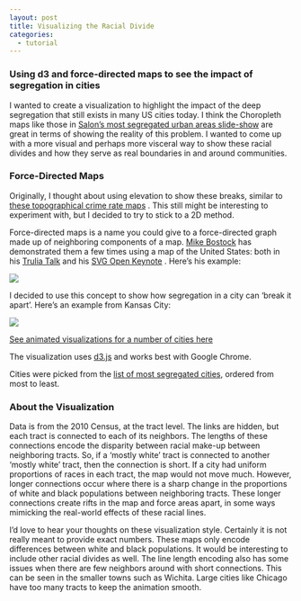 ```yaml
---
layout: post
title: Visualizing the Racial Divide
categories:
  - tutorial
---
```


### Using d3 and force-directed maps to see the impact of segregation in cities

I wanted to create a visualization to highlight the impact of the deep segregation that still exists in many US cities today. I think the Choropleth maps like those in [Salon’s most segregated urban areas slide-show](http://www.salon.com/2011/03/29/most_segregated_cities/slide_show) are great in terms of showing the reality of this problem. I wanted to come up with a more visual and perhaps more visceral way to show these racial divides and how they serve as real boundaries in and around communities.

### Force-Directed Maps

Originally, I thought about using elevation to show these breaks, similar to [these topographical crime rate maps](http://weburbanist.com/2010/09/17/criminal-contours-crime-rates-as-topographic-maps/) . This still might be interesting to experiment with, but I decided to try to stick to a 2D method.

Force-directed maps is a name you could give to a force-directed graph made up of neighboring components of a map. [Mike Bostock](http://twitter.com/#!/mbostock) has demonstrated them a few times using a map of the United States: both in his [Trulia Talk](http://mbostock.github.com/d3/talk/20110921/#18) and his [SVG Open Keynote](http://mbostock.github.com/d3/talk/20111018/#32) . Here’s his example:

![](http://vallandingham.me/images/vis/force_directed_states.png)

I decided to use this concept to show how segregation in a city can ‘break it apart’. Here’s an example from Kansas City:

[![](http://vallandingham.me/images/vis/kc_divide_before_after.png)](http://vallandingham.me/vis/racial_divide.html)

[See animated visualizations for a number of cities here](http://vallandingham.me/vis/racial_divide.html)

The visualization uses [d3.js](http://mbostock.github.com/d3/) and works best with Google Chrome.

Cities were picked from the [list of most segregated cities](http://www.censusscope.org/2010Census/FREY2010BLK100MetroSeg.xls), ordered from most to least.

### About the Visualization

Data is from the 2010 Census, at the tract level. The links are hidden, but each tract is connected to each of its neighbors. The lengths of these connections encode the disparity between racial make-up between neighboring tracts. So, if a ‘mostly white’ tract is connected to another ‘mostly white’ tract, then the connection is short. If a city had uniform proportions of races in each tract, the map would not move much. However, longer connections occur where there is a sharp change in the proportions of white and black populations between neighboring tracts. These longer connections create rifts in the map and force areas apart, in some ways mimicking the real-world effects of these racial lines.

I’d love to hear your thoughts on these visualization style. Certainly it is not really meant to provide exact numbers. These maps only encode differences between white and black populations. It would be interesting to include other racial divides as well. The line length encoding also has some issues when there are few neighbors around with short connections. This can be seen in the smaller towns such as Wichita. Large cities like Chicago have too many tracts to keep the animation smooth.
